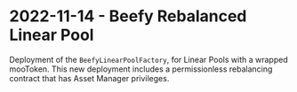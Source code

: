 # 2022-11-14 - Beefy Rebalanced Linear Pool

Deployment of the `BeefyLinearPoolFactory`, for Linear Pools with a wrapped mooToken. This new deployment includes a permissionless rebalancing contract that has Asset Manager privileges.
